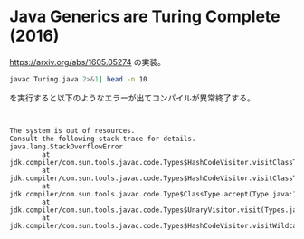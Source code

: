 # Java Generics are Turing Complete (2016)
https://arxiv.org/abs/1605.05274 の実装。

```bash
javac Turing.java 2>&1| head -n 10
```
を実行すると以下のようなエラーが出てコンパイルが異常終了する。

```


The system is out of resources.
Consult the following stack trace for details.
java.lang.StackOverflowError
        at jdk.compiler/com.sun.tools.javac.code.Types$HashCodeVisitor.visitClassType(Types.java:4188)
        at jdk.compiler/com.sun.tools.javac.code.Types$HashCodeVisitor.visitClassType(Types.java:4181)
        at jdk.compiler/com.sun.tools.javac.code.Type$ClassType.accept(Type.java:1011)
        at jdk.compiler/com.sun.tools.javac.code.Types$UnaryVisitor.visit(Types.java:4980)
        at jdk.compiler/com.sun.tools.javac.code.Types$HashCodeVisitor.visitWildcardType(Types.java:4213)
```
